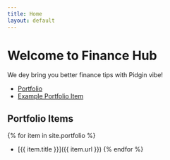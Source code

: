 ```yaml
---
title: Home
layout: default
---
```

# Welcome to Finance Hub

We dey bring you better finance tips with Pidgin vibe!

- [Portfolio](/portfolio/)
- [Example Portfolio Item](/portfolio/example/)

## Portfolio Items
{% for item in site.portfolio %}
- [{{ item.title }}]({{ item.url }})
{% endfor %}
